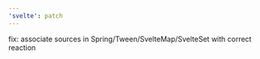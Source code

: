 ```yaml
---
'svelte': patch
---
```


fix: associate sources in Spring/Tween/SvelteMap/SvelteSet with correct reaction

